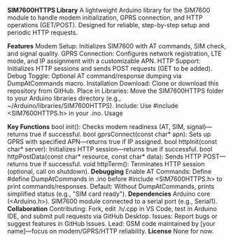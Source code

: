 **SIM7600HTTPS Library**
A lightweight Arduino library for the SIM7600 module to handle modem initialization, GPRS connection, and HTTP operations (GET/POST). Designed for reliable, step-by-step setup and periodic HTTP requests.

**Features**
Modem Setup: Initializes SIM7600 with AT commands, SIM check, and signal quality.
GPRS Connection: Configures network registration, LTE mode, and IP assignment with a customizable APN.
HTTP Support: Initializes HTTP sessions and sends POST requests (GET to be added).
Debug Toggle: Optional AT command/response dumping via DumpAtCommands macro.
Installation
Download: Clone or download this repository from GitHub.
Place in Libraries: Move the SIM7600HTTPS folder to your Arduino libraries directory (e.g., ~/Arduino/libraries/SIM7600HTTPS).
Include: Use #include <SIM7600HTTPS.h> in your .ino.
Usage

**Key Functions**
bool init(): Checks modem readiness (AT, SIM, signal)—returns true if successful.
bool gprsConnect(const char* apn): Sets up GPRS with specified APN—returns true if IP assigned.
bool httpInit(const char* server): Initializes HTTP session—returns true if successful.
bool httpPostData(const char* resource, const char* data): Sends HTTP POST—returns true if successful.
void httpTerm(): Terminates HTTP session (optional, call on shutdown).
**Debugging**
Enable AT Commands: Define #define DumpAtCommands in .ino before #include <SIM7600HTTPS.h> to print commands/responses.
Default: Without DumpAtCommands, prints simplified status (e.g., "SIM card ready").
**Dependencies**
Arduino core (<Arduino.h>).
SIM7600 module connected to a serial port (e.g., Serial1).
**Collaboration**
Contributing: Fork, edit .h/.cpp in VS Code, test in Arduino IDE, and submit pull requests via GitHub Desktop.
Issues: Report bugs or suggest features in GitHub Issues.
Lead: GSM code maintained by [your name]—focus on modem/GPRS/HTTP reliability.
**License**
None for now.
